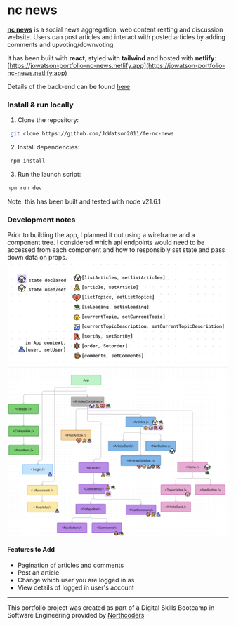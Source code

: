 # nc news

[**nc news**](https://jowatson-portfolio-nc-news.netlify.app) is a social news
aggregation, web content reating and discussion website. Users can post articles
and interact with posted articles by adding comments and upvoting/downvoting.


It has been built with **react**, styled with **tailwind** and hosted with
**netlify**:
[https://jowatson-portfolio-nc-news.netlify.app](https://jowatson-portfolio-nc-news.netlify.app)

Details of the back-end can be found
[here](https://github.com/JoWatson2011/nc-news)

### Install & run locally

1. Clone the repository:

```bash
 git clone https://github.com/JoWatson2011/fe-nc-news
```

2. Install dependencies:

```bash
 npm install
```

3.  Run the launch script:

```bash
npm run dev
```

Note: this has been built and tested with node v21.6.1

### Development notes

Prior to building the app, I planned it out using a wireframe and a component
tree. I considered which api endpoints would need to be accessed from each
component and how to responsibly set state and pass down data on props.
![ReactState](https://github.com/JoWatson2011/fe-nc-news/blob/main/assets/plan-state.png?raw=true)
![ComponentTree](https://github.com/JoWatson2011/fe-nc-news/blob/main/assets/plan-component-tree.png?raw=true)

#### Features to Add

- Pagination of articles and comments
- Post an article
- Change which user you are logged in as
- View details of logged in user's account

---

This portfolio project was created as part of a Digital Skills Bootcamp in
Software Engineering provided by [Northcoders](https://northcoders.com/)
